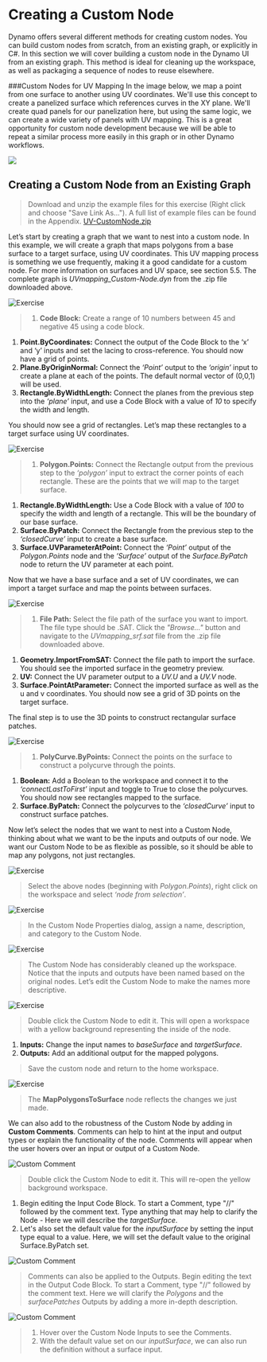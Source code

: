 # Creating a Custom Node

Dynamo offers several different methods for creating custom nodes. You can build custom nodes from scratch, from an existing graph, or explicitly in C#. In this section we will cover building a custom node in the Dynamo UI from an existing graph. This method is ideal for cleaning up the workspace, as well as packaging a sequence of nodes to reuse elsewhere.

\###Custom Nodes for UV Mapping In the image below, we map a point from one surface to another using UV coordinates. We'll use this concept to create a panelized surface which references curves in the XY plane. We'll create quad panels for our panelization here, but using the same logic, we can create a wide variety of panels with UV mapping. This is a great opportunity for custom node development because we will be able to repeat a similar process more easily in this graph or in other Dynamo workflows.

![](../../.gitbook/assets/uvMap2-01-01.jpg)

## Creating a Custom Node from an Existing Graph

> Download and unzip the example files for this exercise (Right click and choose "Save Link As..."). A full list of example files can be found in the Appendix. [UV-CustomNode.zip](https://github.com/h-iL/ForkedDynamoPrimerReorganized/blob/main/10\_Custom-Nodes/datasets/10-2/UV-CustomNode.zip)

Let’s start by creating a graph that we want to nest into a custom node. In this example, we will create a graph that maps polygons from a base surface to a target surface, using UV coordinates. This UV mapping process is something we use frequently, making it a good candidate for a custom node. For more information on surfaces and UV space, see section 5.5. The complete graph is _UVmapping\_Custom-Node.dyn_ from the .zip file downloaded above.

![Exercise](../../.gitbook/assets/UVmapping01.jpg)

> 1. **Code Block:** Create a range of 10 numbers between 45 and negative 45 using a code block.

1. **Point.ByCoordinates:** Connect the output of the Code Block to the ‘x’ and ‘y’ inputs and set the lacing to cross-reference. You should now have a grid of points.
2. **Plane.ByOriginNormal:** Connect the _‘Point’_ output to the _‘origin’_ input to create a plane at each of the points. The default normal vector of (0,0,1) will be used.
3. **Rectangle.ByWidthLength:** Connect the planes from the previous step into the _‘plane’_ input, and use a Code Block with a value of _10_ to specify the width and length.

You should now see a grid of rectangles. Let’s map these rectangles to a target surface using UV coordinates.

![Exercise](../../.gitbook/assets/UVmapping02.jpg)

> 1. **Polygon.Points:** Connect the Rectangle output from the previous step to the _‘polygon’_ input to extract the corner points of each rectangle. These are the points that we will map to the target surface.

1. **Rectangle.ByWidthLength:** Use a Code Block with a value of _100_ to specify the width and length of a rectangle. This will be the boundary of our base surface.
2. **Surface.ByPatch:** Connect the Rectangle from the previous step to the _‘closedCurve’_ input to create a base surface.
3. **Surface.UVParameterAtPoint:** Connect the _‘Point’_ output of the _Polygon.Points_ node and the _‘Surface’_ output of the _Surface.ByPatch_ node to return the UV parameter at each point.

Now that we have a base surface and a set of UV coordinates, we can import a target surface and map the points between surfaces.

![Exercise](../../.gitbook/assets/UVmapping03.jpg)

> 1. **File Path:** Select the file path of the surface you want to import. The file type should be .SAT. Click the _"Browse..."_ button and navigate to the _UVmapping\_srf.sat_ file from the .zip file downloaded above.

1. **Geometry.ImportFromSAT:** Connect the file path to import the surface. You should see the imported surface in the geometry preview.
2. **UV:** Connect the UV parameter output to a _UV.U_ and a _UV.V_ node.
3. **Surface.PointAtParameter:** Connect the imported surface as well as the u and v coordinates. You should now see a grid of 3D points on the target surface.

The final step is to use the 3D points to construct rectangular surface patches.

![Exercise](../../.gitbook/assets/UVmapping04.jpg)

> 1. **PolyCurve.ByPoints:** Connect the points on the surface to construct a polycurve through the points.

1. **Boolean:** Add a Boolean to the workspace and connect it to the _‘connectLastToFirst’_ input and toggle to True to close the polycurves. You should now see rectangles mapped to the surface.
2. **Surface.ByPatch:** Connect the polycurves to the _‘closedCurve’_ input to construct surface patches.

Now let’s select the nodes that we want to nest into a Custom Node, thinking about what we want to be the inputs and outputs of our node. We want our Custom Node to be as flexible as possible, so it should be able to map any polygons, not just rectangles.

![Exercise](../../.gitbook/assets/UVmapping05.jpg)

> Select the above nodes (beginning with _Polygon.Points_), right click on the workspace and select _‘node from selection’_.

![Exercise](../../.gitbook/assets/UVmapping06.jpg)

> In the Custom Node Properties dialog, assign a name, description, and category to the Custom Node.

![Exercise](../../.gitbook/assets/UVmapping07.jpg)

> The Custom Node has considerably cleaned up the workspace. Notice that the inputs and outputs have been named based on the original nodes. Let’s edit the Custom Node to make the names more descriptive.

![Exercise](../../.gitbook/assets/UVmapping08.jpg)

> Double click the Custom Node to edit it. This will open a workspace with a yellow background representing the inside of the node.

1. **Inputs:** Change the input names to _baseSurface_ and _targetSurface_.
2. **Outputs:** Add an additional output for the mapped polygons.

> Save the custom node and return to the home workspace.

![Exercise](../../.gitbook/assets/UVmapping09.jpg)

> The **MapPolygonsToSurface** node reflects the changes we just made.

We can also add to the robustness of the Custom Node by adding in **Custom Comments**. Comments can help to hint at the input and output types or explain the functionality of the node. Comments will appear when the user hovers over an input or output of a Custom Node.

![Custom Comment](../../.gitbook/assets/UVmapping\_Custom1.jpg)

> Double click the Custom Node to edit it. This will re-open the yellow background workspace.

1. Begin editing the Input Code Block. To start a Comment, type "//" followed by the comment text. Type anything that may help to clarify the Node - Here we will describe the _targetSurface_.
2. Let's also set the default value for the _inputSurface_ by setting the input type equal to a value. Here, we will set the default value to the original Surface.ByPatch set.

![Custom Comment](../../.gitbook/assets/UVmapping\_Custom1\_.jpg)

> Comments can also be applied to the Outputs. Begin editing the text in the Output Code Block. To start a Comment, type "//" followed by the comment text. Here we will clarify the _Polygons_ and the _surfacePatches_ Outputs by adding a more in-depth description.

![Custom Comment](../../.gitbook/assets/UVmapping\_Custom2.jpg)

> 1. Hover over the Custom Node Inputs to see the Comments.
> 2. With the default value set on our _inputSurface_, we can also run the definition without a surface input.
